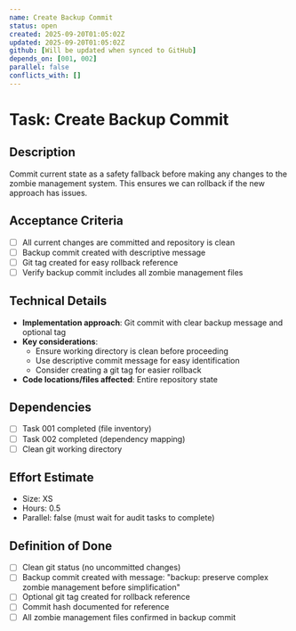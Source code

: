 ```yaml
---
name: Create Backup Commit
status: open
created: 2025-09-20T01:05:02Z
updated: 2025-09-20T01:05:02Z
github: [Will be updated when synced to GitHub]
depends_on: [001, 002]
parallel: false
conflicts_with: []
---
```


# Task: Create Backup Commit

## Description

Commit current state as a safety fallback before making any changes to the
zombie management system. This ensures we can rollback if the new approach has
issues.

## Acceptance Criteria

- [ ] All current changes are committed and repository is clean
- [ ] Backup commit created with descriptive message
- [ ] Git tag created for easy rollback reference
- [ ] Verify backup commit includes all zombie management files

## Technical Details

- **Implementation approach**: Git commit with clear backup message and optional
  tag
- **Key considerations**:
  - Ensure working directory is clean before proceeding
  - Use descriptive commit message for easy identification
  - Consider creating a git tag for easier rollback
- **Code locations/files affected**: Entire repository state

## Dependencies

- [ ] Task 001 completed (file inventory)
- [ ] Task 002 completed (dependency mapping)
- [ ] Clean git working directory

## Effort Estimate

- Size: XS
- Hours: 0.5
- Parallel: false (must wait for audit tasks to complete)

## Definition of Done

- [ ] Clean git status (no uncommitted changes)
- [ ] Backup commit created with message: "backup: preserve complex zombie
      management before simplification"
- [ ] Optional git tag created for rollback reference
- [ ] Commit hash documented for reference
- [ ] All zombie management files confirmed in backup commit
